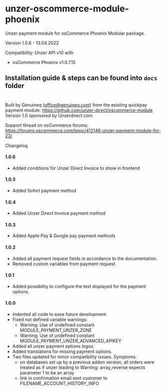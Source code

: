# unzer-oscommerce-module-phoenix
Unzer payment module for osCommerce Phoenix
Modular package.

Version 1.0.6 - 13.04.2022

Compatibility:
Unzer API v10 with
- osCommerce Phoenix v1.0.7.15

## Installation guide & steps can be found into `docs` folder
#

Built by Genuineq (office@genuineq.com) from the existing quickpay payment module: https://github.com/unzer-direct/oscommerce-module
Version 1.0 sponsored by Unzerdirect.com

Support thread on osCommerce forums:
https://forums.oscommerce.com/topic/412146-unzer-payment-module-for-23/

Changelog
#### 1.0.6
- Added conditions for Unzer Direct Invoice to show in frontend
#### 1.0.5
- Added Sofort payment method
#### 1.0.4
- Added Unzer Direct Invoice payment method
#### 1.0.3
- Added Apple Pay & Google pay payment methods
#### 1.0.2
- Added all payment request fields in accordance to the documentation.
- Removed custom variables from payment request.
#### 1.0.1
- Added possibility to configure the text displayed for the payment options.
#### 1.0.0
- Indented all code to ease future development.
- Fixed not defined variable warnings:
  * Warning: Use of undefined constant MODULE_PAYMENT_UNZER_ZONE
  * Warning: Use of undefined constant MODULE_PAYMENT_UNZER_ADVANCED_APIKEY
- Added all unzer payment options logos.
- Added translations for missing payment options.
- Two files updated for minor compatibility issues. Symptoms:
   * on databases set up by a previous addon version, all orders were treated as if unzer leading to Warning: array_reverse expects parameter 1 to be an array
  * link in confirmation email sent customer to FILENAME_ACCOUNT_HISTORY_INFO

